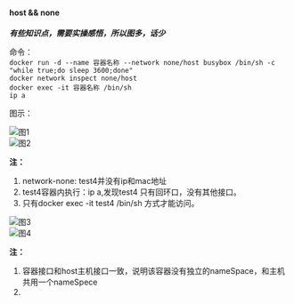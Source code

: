 #### host && none  
***有些知识点，需要实操感悟，所以图多，话少***  

命令：  
  ` docker run -d --name 容器名称 --network none/host busybox /bin/sh -c "while true;do sleep 3600;done"  `  
  ` docker network inspect none/host `  
  ` docker exec -it 容器名称 /bin/sh `  
  ` ip a `  

图示：  

![图1](https://github.com/momokanni/docker/blob/master/piture/none_1.png "图1：运行docker容器指定network-none")  
![图2](https://github.com/momokanni/docker/blob/master/piture/none_2.png "图2: 进入到test4容器内 ip a")  

**注：**  
  1. network-none: test4并没有ip和mac地址  
  2. test4容器内执行：ip a,发现test4 只有回环口，没有其他接口。  
  3. 只有docker exec -it test4 /bin/sh 方式才能访问。    

![图3](https://github.com/momokanni/docker/blob/master/piture/host_1.png "图3：运行docker容器指定network-host")  
![图4](https://github.com/momokanni/docker/blob/master/piture/host_2.png "图4：host容器访问接口和host主机一致")  

**注：**  
1. 容器接口和host主机接口一致，说明该容器没有独立的nameSpace，和主机共用一个nameSpece  
2.  
  


